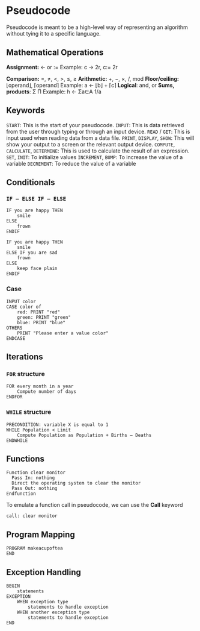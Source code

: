 # Pseudocode

Pseudocode is meant to be a high-level way of representing an algorithm without tying it to a specific language.

## Mathematical Operations

**Assignment:** ← or :=
Example: c → 2r, c:= 2r

**Comparison:** =, ≠, <, >, ≤, ≥
**Arithmetic:** +, −, ×, /, mod
**Floor/ceiling:** ⌊operand⌋, ⌈operand⌉
Example: a ←    ⌊b⌋    + ⌈c⌉
**Logical**: and, or
**Sums, products**: Σ Π
    Example: h ←    Σa∈A    1/a

## Keywords

`START`: This is the start of your pseudocode.
`INPUT`: This is data retrieved from the user through typing or through an input device.
`READ` / `GET`: This is input used when reading data from a data file.
`PRINT`, `DISPLAY`, `SHOW`: This will show your output to a screen or the relevant output device.
`COMPUTE`, `CALCULATE`, `DETERMINE`: This is used to calculate the result of an expression.
`SET`, `INIT`: To initialize values
`INCREMENT`, `BUMP`: To increase the value of a variable
`DECREMENT`: To reduce the value of a variable

## Conditionals

### `IF — ELSE IF — ELSE`

```
IF you are happy THEN
    smile
ELSE
    frown
ENDIF
```

```
IF you are happy THEN
    smile
ELSE IF you are sad
    frown
ELSE
    keep face plain
ENDIF
```

### Case

```
INPUT color
CASE color of
    red: PRINT "red"
    green: PRINT "green"
    blue: PRINT "blue"
OTHERS
    PRINT "Please enter a value color"
ENDCASE
```

## Iterations

### `FOR` structure

```
FOR every month in a year    
	Compute number of days
ENDFOR
```

### `WHILE` structure

```
PRECONDITION: variable X is equal to 1
WHILE Population < Limit    
	Compute Population as Population + Births — Deaths
ENDWHILE
```

## Functions

```
Function clear monitor
  Pass In: nothing
  Direct the operating system to clear the monitor
  Pass Out: nothing
Endfunction
```

To emulate a function call in pseudocode, we can use the **Call** keyword

```
call: clear monitor
```

## Program Mapping

```
PROGRAM makeacupoftea
END
```

## Exception Handling

```
BEGIN 
    statements 
EXCEPTION 
    WHEN exception type 
        statements to handle exception
    WHEN another exception type 
        statements to handle exception
END
```



















​	
